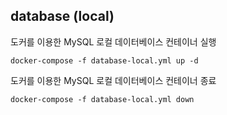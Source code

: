 ## database (local)

도커를 이용한 MySQL 로컬 데이터베이스 컨테이너 실행

```shell
docker-compose -f database-local.yml up -d
```

도커를 이용한 MySQL 로컬 데이터베이스 컨테이너 종료

```shell
docker-compose -f database-local.yml down
```

